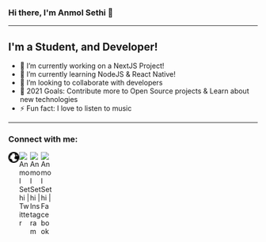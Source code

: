 ### Hi there, I'm Anmol Sethi 👋

---

## I'm a Student, and Developer!

- 🔭 I’m currently working on a NextJS Project!
- 🌱 I’m currently learning NodeJS & React Native!
- 👯 I’m looking to collaborate with developers
- 🥅 2021 Goals: Contribute more to Open Source projects & Learn about new technologies
- ⚡ Fun fact: I love to listen to music

---

### Connect with me:

[<img align="left" alt="Website" width="22px" src="https://raw.githubusercontent.com/iconic/open-iconic/master/svg/globe.svg" />][website]
[<img align="left" alt="Anmol Sethi | Twitter" width="22px" src="https://cdn.jsdelivr.net/npm/simple-icons@v3/icons/twitter.svg" />][twitter]
[<img align="left" alt="Anmol Sethi | Instagram" width="22px" src="https://cdn.jsdelivr.net/npm/simple-icons@v3/icons/instagram.svg"/>][instagram]
[<img align="left" alt="Anmol Sethi | Facebook" width="22px" src="https://cdn.jsdelivr.net/npm/simple-icons@v3/icons/facebook.svg"/>][facebook]

[website]: https://anmolsethi01.blogspot.com/
[twitter]: https://twitter.com/AnmolSethi01
[instagram]: https://instagram.com/anmolsethi.01
[facebook]: https://facebook.com/Anmol.Sethi.01
